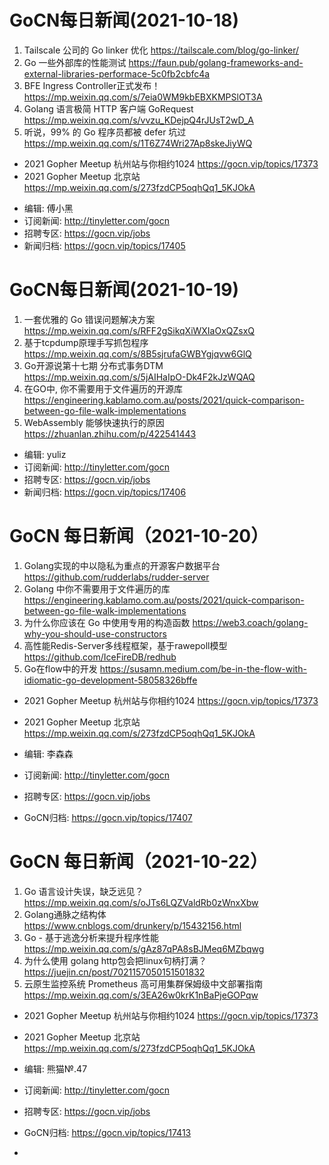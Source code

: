 # GoCN每日新闻(2021-10-18)

1. Tailscale 公司的 Go linker 优化 https://tailscale.com/blog/go-linker/
2. Go 一些外部库的性能测试 https://faun.pub/golang-frameworks-and-external-libraries-performace-5c0fb2cbfc4a
3. BFE Ingress Controller正式发布！ https://mp.weixin.qq.com/s/7eia0WM9kbEBXKMPSlOT3A
4. Golang 语言极简 HTTP 客户端 GoRequest https://mp.weixin.qq.com/s/vvzu_KDejpQ4rJUsT2wD_A
5. 听说，99% 的 Go 程序员都被 defer 坑过 https://mp.weixin.qq.com/s/1T6Z74Wri27Ap8skeJiyWQ

- 2021 Gopher Meetup 杭州站与你相约1024 https://gocn.vip/topics/17373
- 2021 Gopher Meetup 北京站 https://mp.weixin.qq.com/s/273fzdCP5oqhQq1_5KJOkA

* 编辑: 傅小黑
* 订阅新闻: http://tinyletter.com/gocn
* 招聘专区: https://gocn.vip/jobs
* 新闻归档: https://gocn.vip/topics/17405

# GoCN每日新闻(2021-10-19)

1. 一套优雅的 Go 错误问题解决方案 https://mp.weixin.qq.com/s/RFF2gSikqXiWXIaOxQZsxQ
2. 基于tcpdump原理手写抓包程序 https://mp.weixin.qq.com/s/8B5sjrufaGWBYgjqvw6GlQ
3. Go开源说第十七期 分布式事务DTM https://mp.weixin.qq.com/s/5jAIHaIpO-Dk4F2kJzWQAQ
4. 在GO中, 你不需要用于文件遍历的开源库 https://engineering.kablamo.com.au/posts/2021/quick-comparison-between-go-file-walk-implementations
5. WebAssembly 能够快速执行的原因 https://zhuanlan.zhihu.com/p/422541443


* 编辑: yuliz
* 订阅新闻: http://tinyletter.com/gocn
* 招聘专区: https://gocn.vip/jobs
* 新闻归档: https://gocn.vip/topics/17406


# GoCN 每日新闻（2021-10-20）

1. Golang实现的中以隐私为重点的开源客户数据平台 https://github.com/rudderlabs/rudder-server
2. Golang 中你不需要用于文件遍历的库 https://engineering.kablamo.com.au/posts/2021/quick-comparison-between-go-file-walk-implementations
3. 为什么你应该在 Go 中使用专用的构造函数 https://web3.coach/golang-why-you-should-use-constructors
4. 高性能Redis-Server多线程框架，基于rawepoll模型 https://github.com/IceFireDB/redhub
5. Go在flow中的开发 https://susamn.medium.com/be-in-the-flow-with-idiomatic-go-development-58058326bffe

* 2021 Gopher Meetup 杭州站与你相约1024 https://gocn.vip/topics/17373
* 2021 Gopher Meetup 北京站 https://mp.weixin.qq.com/s/273fzdCP5oqhQq1_5KJOkA

* 编辑: 李森森
* 订阅新闻: http://tinyletter.com/gocn
* 招聘专区: https://gocn.vip/jobs
* GoCN归档: https://gocn.vip/topics/17407


# GoCN 每日新闻（2021-10-22）

1. Go 语言设计失误，缺乏远见？ https://mp.weixin.qq.com/s/oJTs6LQZValdRb0zWnxXbw
2. Golang通脉之结构体 https://www.cnblogs.com/drunkery/p/15432156.html
3. Go - 基于逃逸分析来提升程序性能 https://mp.weixin.qq.com/s/gAz87qPA8sBJMeq6MZbqwg
4. 为什么使用 golang http包会把linux句柄打满？ https://juejin.cn/post/7021157050151501832
5. 云原生监控系统 Prometheus 高可用集群保姆级中文部署指南 https://mp.weixin.qq.com/s/3EA26w0krK1nBaPjeGOPqw
   
* 2021 Gopher Meetup 杭州站与你相约1024 https://gocn.vip/topics/17373
* 2021 Gopher Meetup 北京站 https://mp.weixin.qq.com/s/273fzdCP5oqhQq1_5KJOkA

* 编辑: 熊猫№.47
* 订阅新闻: http://tinyletter.com/gocn
* 招聘专区: https://gocn.vip/jobs
* GoCN归档: https://gocn.vip/topics/17413
* 
